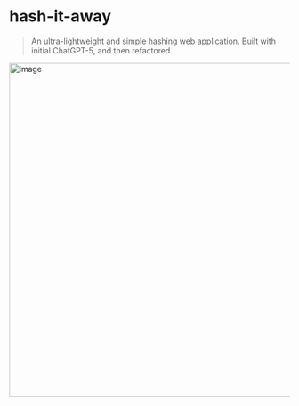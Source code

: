 # hash-it-away
> An ultra-lightweight and simple hashing web application. Built with initial ChatGPT-5, and then refactored.

<img width="600" height="600" alt="image" src="https://github.com/user-attachments/assets/196b1d91-178a-4e15-9679-6a0d217d2575" />

